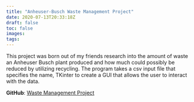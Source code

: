 ```yaml
---
title: "Anheuser-Busch Waste Management Project"
date: 2020-07-13T20:33:18Z
draft: false
toc: false
images:
tags:
---
```


This project was born out of my friends research into the amount of waste an Anheuser Busch plant produced and how much could possibly be reduced by utilizing recycling. The program takes a csv input file that specifies the name, TKinter to create a GUI that allows the user to interact with the data.

**GitHub**: [Waste Management Project]

[Waste Management Project]: https://github.com/edieuebe/waste-management-projet
